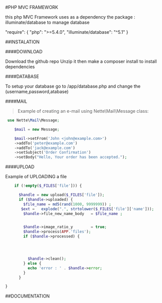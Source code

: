 #PHP MVC FRAMEWORK

this php MVC Framework uses as a dependency  the package :  illuminate/database to manage database


"require": {
   "php": ">=5.4.0",
    "illuminate/database": "^5.1"
}

##INSTALATION

####DOWNLOAD

Download the github repo  Unzip it then make a composer install to install dependencies

####DATABASE

To setup your database go to  /app/database.php and change the (username,password,atabase)



####MAIL
> Example of creating an e-mail using Nette\Mail\Message class:
```php
 use Nette\Mail\Message;

    $mail = new Message;

    $mail->setFrom('John <john@example.com>')
    ->addTo('peter@example.com')
    ->addTo('jack@example.com')
    ->setSubject('Order Confirmation')
    ->setBody("Hello, Your order has been accepted.");
```


####UPLOAD

Example of UPLOADING  a file


```php
    if (!empty($_FILES['file'])) {

      $handle = new upload($_FILES['file']);
      if ($handle->uploaded) {
        $file_name = md5(rand(1000, 9999999)) ;
       $ext =   explode(".", strtolower($_FILES['file']['name']));
        $handle->file_new_name_body   = $file_name ;


        $handle->image_ratio_y        = true;
        $handle->process(APP.'files');
        if ($handle->processed) {




          $handle->clean();
        } else {
          echo 'error : ' . $handle->error;
        }
      }

}
```
##DOCUMENTATION
